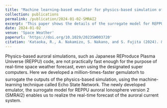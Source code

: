 ```yaml
---
title: "Machine learning-based emulator for physics-based simulation of auroral current system"
collection: publications
permalink: /publication/2024-01-02-SMRAI2
excerpt: 'This paper shows the details of the surrogate model for REPPU auroral Ionosphere version 2 (SMRAI2)'
date: 2024-01-02
venue: 'Space Weather'
paperurl: 'https://doi.org/10.1029/2023SW003720'
citation: 'Kataoka, R., A. Nakamizo, S. Nakano, and S. Fujita (2024). &quot;Machine learning-based emulator for physics-based simulation of auroral current system&quot; <i>Space Weather</i>. 21, e2023SW003720, https://doi.org/10.1029/2023SW003720'
---
```


Physics-based auroral simulations, such as Japanese REProduce Plasma Universe (REPPU) code, are not practically fast enough for the purpose of real-time space weather forecast, even using the designated super computers. Here we developed a million-times-faster gemulatorh to surrogate the outputs of the physics-based simulation, using the machine-learning technique called Echo State Network. The newly developed emulator, the surrogate model for REPPU auroral Ionosphere version 2 (SMRAI2) enables us to realize the real-time forecast of the auroral current system.
